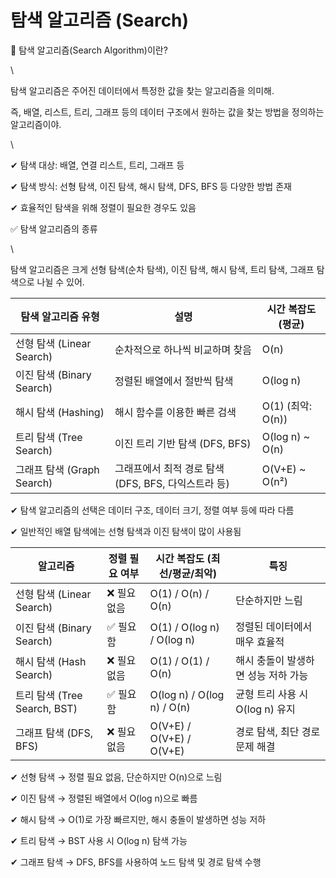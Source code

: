 # 탐색 알고리즘 (Search)

📌 탐색 알고리즘(Search Algorithm)이란?

\


탐색 알고리즘은 주어진 데이터에서 특정한 값을 찾는 알고리즘을 의미해.

즉, 배열, 리스트, 트리, 그래프 등의 데이터 구조에서 원하는 값을 찾는 방법을 정의하는 알고리즘이야.

\


✔ 탐색 대상: 배열, 연결 리스트, 트리, 그래프 등

✔ 탐색 방식: 선형 탐색, 이진 탐색, 해시 탐색, DFS, BFS 등 다양한 방법 존재

✔ 효율적인 탐색을 위해 정렬이 필요한 경우도 있음

✅ 탐색 알고리즘의 종류

\


탐색 알고리즘은 크게 선형 탐색(순차 탐색), 이진 탐색, 해시 탐색, 트리 탐색, 그래프 탐색으로 나뉠 수 있어.

| 탐색 알고리즘 유형            | 설명                                 | 시간 복잡도 (평균)      |
| --------------------- | ---------------------------------- | ---------------- |
| 선형 탐색 (Linear Search) | 순차적으로 하나씩 비교하며 찾음                  | O(n)             |
| 이진 탐색 (Binary Search) | 정렬된 배열에서 절반씩 탐색                    | O(log n)         |
| 해시 탐색 (Hashing)       | 해시 함수를 이용한 빠른 검색                   | O(1) (최악: O(n))  |
| 트리 탐색 (Tree Search)   | 이진 트리 기반 탐색 (DFS, BFS)             | O(log n) \~ O(n) |
| 그래프 탐색 (Graph Search) | 그래프에서 최적 경로 탐색 (DFS, BFS, 다익스트라 등) | O(V+E) \~ O(n²)  |

✔ 탐색 알고리즘의 선택은 데이터 구조, 데이터 크기, 정렬 여부 등에 따라 다름

✔ 일반적인 배열 탐색에는 선형 탐색과 이진 탐색이 많이 사용됨

| 알고리즘                     | 정렬 필요 여부 | 시간 복잡도 (최선/평균/최악)          | 특징                     |
| ------------------------ | -------- | -------------------------- | ---------------------- |
| 선형 탐색 (Linear Search)    | ❌ 필요 없음  | O(1) / O(n) / O(n)         | 단순하지만 느림               |
| 이진 탐색 (Binary Search)    | ✅ 필요함    | O(1) / O(log n) / O(log n) | 정렬된 데이터에서 매우 효율적       |
| 해시 탐색 (Hash Search)      | ❌ 필요 없음  | O(1) / O(1) / O(n)         | 해시 충돌이 발생하면 성능 저하 가능   |
| 트리 탐색 (Tree Search, BST) | ✅ 필요함    | O(log n) / O(log n) / O(n) | 균형 트리 사용 시 O(log n) 유지 |
| 그래프 탐색 (DFS, BFS)        | ❌ 필요 없음  | O(V+E) / O(V+E) / O(V+E)   | 경로 탐색, 최단 경로 문제 해결     |

✔ 선형 탐색 → 정렬 필요 없음, 단순하지만 O(n)으로 느림

✔ 이진 탐색 → 정렬된 배열에서 O(log n)으로 빠름

✔ 해시 탐색 → O(1)로 가장 빠르지만, 해시 충돌이 발생하면 성능 저하

✔ 트리 탐색 → BST 사용 시 O(log n) 탐색 가능

✔ 그래프 탐색 → DFS, BFS를 사용하여 노드 탐색 및 경로 탐색 수행


